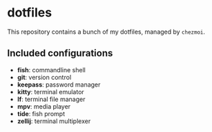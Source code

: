 # dotfiles

This repository contains a bunch of my dotfiles, managed by `chezmoi`.

## Included configurations

* **fish**: commandline shell
* **git**: version control
* **keepass**: password manager
* **kitty**: terminal emulator
* **lf**: terminal file manager
* **mpv**: media player
* **tide**: fish prompt
* **zellij**: terminal multiplexer
